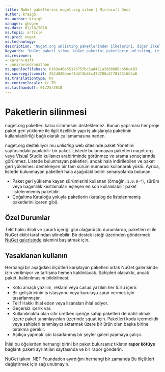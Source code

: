 ```yaml
---
title: NuGet paketlerini nuget.org silme | Microsoft Docs
author: kraigb
ms.author: kraigb
manager: ghogen
ms.date: 01/18/2018
ms.topic: article
ms.prod: nuget
ms.technology: 
description: "Nuget.org unlisting paketlerinden ilkelerini; diğer ilkeler paketleri ihlal silme işlemi geri alınamaz dışında desteklenmez."
keywords: "NuGet paketi silme, NuGet paketini paketlerin unlisting, izin verilmeyen kullanır"
ms.reviewer:
- karann-msft
- unniravindranathan
ms.openlocfilehash: 6169e46e55176757bc1ad471a3d80885cb50e403
ms.sourcegitcommit: 262d026beeffd4f3b6fc47d780a2f701451663a8
ms.translationtype: MT
ms.contentlocale: tr-TR
ms.lasthandoff: 01/25/2018
---
```

# <a name="deleting-packages"></a>Paketlerin silinmesi

nuget.org paketleri kalıcı silinmesini desteklemez. Bunun yapılması her proje paket geri yükleme ile ilgili özellikle yapı iş akışlarıyla paketinin kullanılabilirliği bağlı olarak çalışmamasına neden.

nuget.org destekliyor mu *unlisting* web sitesinde paket Yönetimi sayfasındaki yapılabilir bir paket. Listede bulunmayan paketleri nuget.org veya Visual Studio kullanıcı arabiriminde görünmez ve arama sonuçlarında görünmez. Listede bulunmayan paketleri, ancak hala indirilebilen ve paket geri yüklemesi destekleyen bir tam sürüm numarası kullanarak yüklü. Ayrıca, listede bulunmayan paketleri hala aşağıdaki belirli senaryolarda bulunan:

- Paket geri yükleme kayan sürümlerini kullanan (örneğin, `1.0.0-*`), sürüm veya bağımlılık kısıtlamaları eşleşen en son kullanılabilir paket listelenmemiş paketidir.
- Çoğaltma Kataloğu yoluyla paketlerin (katalog de listelenmemiş paketlerini içeren gibi).

## <a name="exceptions"></a>Özel Durumlar

Telif hakkı ihlali ve zararlı içeriği gibi olağanüstü durumlarda, paketleri el ile NuGet ekibi tarafından silinebilir. Bir destek isteği üzerinden göndermek [NuGet galerisinde](http://www.nuget.org) işlemini başlatmak için.

## <a name="prohibited-use"></a>Yasaklanan kullanın

Herhangi bir aşağıdaki ölçütleri karşılayan paketleri ortak NuGet galerisinde izin verilmiyor ve tartışma hemen kaldırılacak. Sahipleri olacaktır, ancak paket, kaldırılmasını bildirilmesi.

- Kötü amaçlı yazılım, reklam veya casus yazılım her türlü içerir.
- Bir geliştiricinin iş istasyonu veya kuruluşu zarar vermek için tasarlanmıştır.
- Telif Hakkı ihlal eden veya lisansları ihlal ediyor.
- Geçersiz içerik var.
- Kullanılmakta olan sıfır üretken içeriğe sahip paketleri de dahil olmak üzere paket tanımlayıcıları üzerinde squat için. Paketleri kodu içermelidir veya sahipleri tanımlayıcı aktarmak üzere bir ürün olan başka birine bırakma gerekir.
- Açıkça yapmak için tasarlanmış bir şeyler galeri yapmaya çalışır.

İhlal bu öğelerden herhangi birini bir paket bulursanız tıklatın **rapor kötüye** bağlantı paketi ayrıntıları sayfasında ve bir rapor gönderin.

NuGet takım .NET Foundation ayırdığını herhangi bir zamanda Bu ölçütleri değiştirmek için sağ unutmayın.
